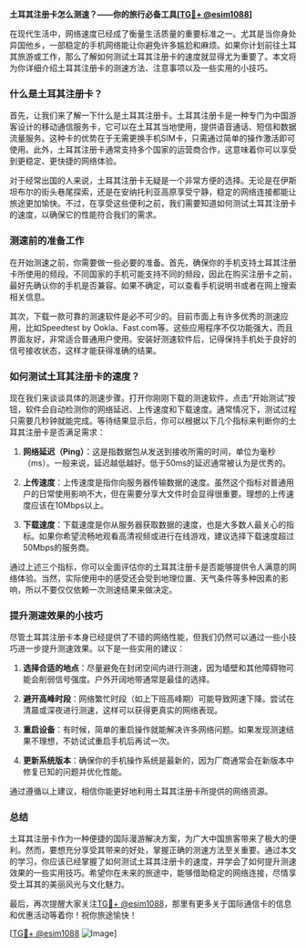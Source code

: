 **土耳其注册卡怎么测速？——你的旅行必备工具[[TG💪+ @esim1088](https://t.me/s/esim1088)]**

在现代生活中，网络速度已经成了衡量生活质量的重要标准之一。尤其是当你身处异国他乡，一部稳定的手机网络能让你避免许多尴尬和麻烦。如果你计划前往土耳其旅游或工作，那么了解如何测试土耳其注册卡的速度就显得尤为重要了。本文将为你详细介绍土耳其注册卡的测速方法、注意事项以及一些实用的小技巧。

### 什么是土耳其注册卡？

首先，让我们来了解一下什么是土耳其注册卡。土耳其注册卡是一种专门为中国游客设计的移动通信服务卡，它可以在土耳其当地使用，提供语音通话、短信和数据流量服务。这种卡的优势在于无需更换手机SIM卡，只需通过简单的操作激活即可使用。此外，土耳其注册卡通常支持多个国家的运营商合作，这意味着你可以享受到更稳定、更快捷的网络体验。

对于经常出国的人来说，土耳其注册卡无疑是一个非常方便的选择。无论是在伊斯坦布尔的街头巷尾探索，还是在安纳托利亚高原享受宁静，稳定的网络连接都能让旅途更加愉快。不过，在享受这些便利之前，我们需要知道如何测试土耳其注册卡的速度，以确保它的性能符合我们的需求。

### 测速前的准备工作

在开始测速之前，你需要做一些必要的准备。首先，确保你的手机支持土耳其注册卡所使用的频段。不同国家的手机可能支持不同的频段，因此在购买注册卡之前，最好先确认你的手机是否兼容。如果不确定，可以查看手机说明书或者在网上搜索相关信息。

其次，下载一款可靠的测速软件是必不可少的。目前市面上有许多优秀的测速应用，比如Speedtest by Ookla、Fast.com等。这些应用程序不仅功能强大，而且界面友好，非常适合普通用户使用。安装好测速软件后，记得保持手机处于良好的信号接收状态，这样才能获得准确的结果。

### 如何测试土耳其注册卡的速度？

现在我们来谈谈具体的测速步骤。打开你刚刚下载的测速软件，点击“开始测试”按钮，软件会自动检测你的网络延迟、上传速度和下载速度。通常情况下，测试过程只需要几秒钟就能完成。等待结果显示后，你可以根据以下几个指标来判断你的土耳其注册卡是否满足需求：

1. **网络延迟（Ping）**：这是指数据包从发送到接收所需的时间，单位为毫秒（ms）。一般来说，延迟越低越好。低于50ms的延迟通常被认为是优秀的。
   
2. **上传速度**：上传速度是指你向服务器传输数据的速度。虽然这个指标对普通用户的日常使用影响不大，但在需要分享大文件时会显得很重要。理想的上传速度应该在10Mbps以上。

3. **下载速度**：下载速度是你从服务器获取数据的速度，也是大多数人最关心的指标。如果你希望流畅地观看高清视频或进行在线游戏，建议选择下载速度超过50Mbps的服务商。

通过上述三个指标，你可以全面评估你的土耳其注册卡是否能够提供令人满意的网络体验。当然，实际使用中的感受还会受到地理位置、天气条件等多种因素的影响，所以不要仅仅依赖一次测速结果来做决定。

### 提升测速效果的小技巧

尽管土耳其注册卡本身已经提供了不错的网络性能，但我们仍然可以通过一些小技巧进一步提升测速效果。以下是一些实用的建议：

1. **选择合适的地点**：尽量避免在封闭空间内进行测速，因为墙壁和其他障碍物可能会削弱信号强度。户外开阔地带通常是最佳的选择。

2. **避开高峰时段**：网络繁忙时段（如上下班高峰期）可能导致网速下降。尝试在清晨或深夜进行测速，这样可以获得更真实的网络表现。

3. **重启设备**：有时候，简单的重启操作就能解决许多网络问题。如果发现测速结果不理想，不妨试试重启手机后再试一次。

4. **更新系统版本**：确保你的手机操作系统是最新的，因为厂商通常会在新版本中修复已知的问题并优化性能。

通过遵循以上建议，相信你能更好地利用土耳其注册卡所提供的网络资源。

### 总结

土耳其注册卡作为一种便捷的国际漫游解决方案，为广大中国旅客带来了极大的便利。然而，要想充分享受其带来的好处，掌握正确的测速方法至关重要。通过本文的学习，你应该已经掌握了如何测试土耳其注册卡的速度，并学会了如何提升测速效果的一些实用技巧。希望你在未来的旅途中，能够借助稳定的网络连接，尽情享受土耳其的美丽风光与文化魅力。

最后，再次提醒大家关注[TG💪+ @esim1088](https://t.me/s/esim1088)，那里有更多关于国际通信卡的信息和优惠活动等着你！祝你旅途愉快！

[[TG💪+ @esim1088](https://t.me/s/esim1088) ![Image](https://i.postimg.cc/4NQfJmqS/Snipaste-2025-05-13-00-14-12.png)]